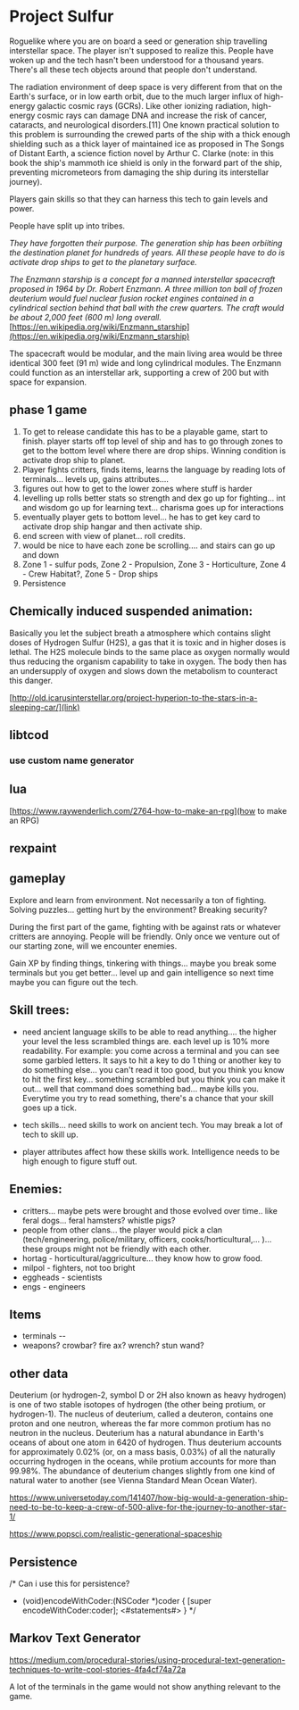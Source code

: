 #  Project Sulfur

Roguelike where you are on board a seed or generation ship travelling interstellar space.  The player isn't supposed to realize this.  People have woken up and the tech hasn't been understood for a thousand years.  There's all these tech objects around that people don't understand.

The radiation environment of deep space is very different from that on the Earth's surface, or in low earth orbit, due to the much larger influx of high-energy galactic cosmic rays (GCRs). Like other ionizing radiation, high-energy cosmic rays can damage DNA and increase the risk of cancer, cataracts, and neurological disorders.[11] One known practical solution to this problem is surrounding the crewed parts of the ship with a thick enough shielding such as a thick layer of maintained ice as proposed in The Songs of Distant Earth, a science fiction novel by Arthur C. Clarke (note: in this book the ship's mammoth ice shield is only in the forward part of the ship, preventing micrometeors from damaging the ship during its interstellar journey).

Players gain skills so that they can harness this tech to gain levels and power.

People have split up into tribes.

*They have forgotten their purpose.  The generation ship has been orbiiting the destination planet for hundreds of years.  All these people have to do is activate drop ships to get to the planetary surface.*

*The Enzmann starship is a concept for a manned interstellar spacecraft proposed in 1964 by Dr. Robert Enzmann. A three million ton ball of frozen deuterium would fuel nuclear fusion rocket engines contained in a cylindrical section behind that ball with the crew quarters. The craft would be about 2,000 feet (600 m) long overall.*
[https://en.wikipedia.org/wiki/Enzmann_starship](https://en.wikipedia.org/wiki/Enzmann_starship)

The spacecraft would be modular, and the main living area would be three identical 300 feet (91 m) wide and long cylindrical modules. The Enzmann could function as an interstellar ark, supporting a crew of 200 but with space for expansion.

## phase 1 game

1) To get to release candidate this has to be a playable game, start to finish.  player starts off top level of ship and has to go through zones to get to the bottom level where there are drop ships.  Winning condition is activate drop ship to planet.
2) Player fights critters, finds items, learns the language by reading lots of terminals... levels up, gains attributes....
3) figures out how to get to the lower zones where stuff is harder
4) levelling up rolls better stats so strength and dex go up for fighting... int and wisdom go up for learning text... charisma goes up for interactions
5) eventually player gets to bottom level... he has to get key card to activate drop ship hangar and then activate ship.
6) end screen with view of planet... roll credits.
7) would be nice to have each zone be scrolling.... and stairs can go up and down
8) Zone 1 - sulfur pods, Zone 2 - Propulsion, Zone 3 - Horticulture, Zone 4 - Crew Habitat?, Zone 5 - Drop ships
9) Persistence

## Chemically induced suspended animation:
Basically you let the subject breath a atmosphere which contains slight doses of Hydrogen Sulfur (H2S), a gas that it is toxic and in higher doses is lethal. The H2S molecule binds to the same place as oxygen normally would thus reducing the organism capability to take in oxygen. The body then has an undersupply of oxygen and slows down the metabolism to counteract this danger.

[http://old.icarusinterstellar.org/project-hyperion-to-the-stars-in-a-sleeping-car/](link)


## libtcod

### use custom name generator



## lua


[https://www.raywenderlich.com/2764-how-to-make-an-rpg](how to make an RPG)


## rexpaint


## gameplay

Explore and learn from environment.  Not necessarily a ton of fighting.  Solving puzzles... getting hurt by the environment?  Breaking security?

During the first part of the game, fighting with be against rats or whatever critters are annoying.  People will be friendly.  Only once we venture out of our starting zone, will we encounter enemies.

Gain XP by finding things, tinkering with things... maybe you break some terminals but you get better... level up and gain intelligence so next time maybe you can figure out the tech.

## Skill trees:
- need ancient language skills to be able to read anything.... the higher your level the less scrambled things are. each level up is 10% more readability.  For example:  you come across a terminal and you can see some garbled letters.  It says to hit a key to do 1 thing or another key to do something else... you can't read it too good, but you think you know to hit the first key... something scrambled but you think you can make it out... well that command does something bad... maybe kills you.  Everytime you try to read something, there's a chance that your skill goes up a tick.
- tech skills... need skills to work on ancient tech.  You may break a lot of tech to skill up.

- player attributes affect how these skills work.  Intelligence needs to be high enough to figure stuff out.

## Enemies:
- critters... maybe pets were brought and those evolved over time.. like feral dogs... feral hamsters?  whistle pigs?
- people from other clans... the player would pick a clan (tech/engineering, police/military, officers, cooks/horticultural,... )... these groups might not be friendly with each other.
- hortag - horticultural/aggriculture... they know how to grow food.
- milpol - fighters, not too bright
- eggheads - scientists
- engs - engineers

## Items

- terminals -- 
- weapons?  crowbar?  fire ax?  wrench? stun wand?

## other data

Deuterium (or hydrogen-2, symbol D or 2H also known as heavy hydrogen) is one of two stable isotopes of hydrogen (the other being protium, or hydrogen-1). The nucleus of deuterium, called a deuteron, contains one proton and one neutron, whereas the far more common protium has no neutron in the nucleus. Deuterium has a natural abundance in Earth's oceans of about one atom in 6420 of hydrogen. 
Thus deuterium accounts for approximately 0.02% (or, on a mass basis, 0.03%) of all the naturally occurring hydrogen in the oceans, while protium accounts for more than 99.98%. The abundance of deuterium changes slightly from one kind of natural water to another (see Vienna Standard Mean Ocean Water).


https://www.universetoday.com/141407/how-big-would-a-generation-ship-need-to-be-to-keep-a-crew-of-500-alive-for-the-journey-to-another-star-1/

https://www.popsci.com/realistic-generational-spaceship


## Persistence

/*
Can i use this for persistence?
- (void)encodeWithCoder:(NSCoder *)coder
{
[super encodeWithCoder:coder];
<#statements#>
}
*/

## Markov Text Generator

https://medium.com/procedural-stories/using-procedural-text-generation-techniques-to-write-cool-stories-4fa4cf74a72a

A lot of the terminals in the game would not show anything relevant to the game.
